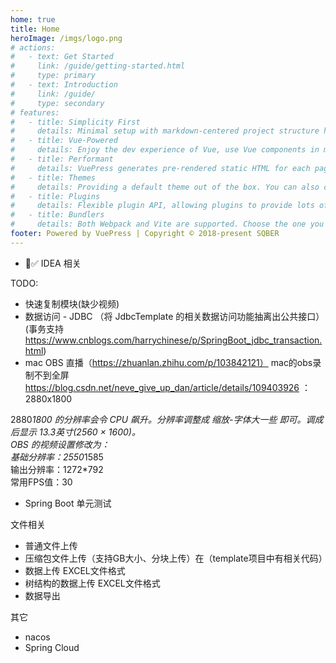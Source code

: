 ```yaml
---
home: true
title: Home
heroImage: /imgs/logo.png
# actions:
#   - text: Get Started
#     link: /guide/getting-started.html
#     type: primary
#   - text: Introduction
#     link: /guide/
#     type: secondary
# features:
#   - title: Simplicity First
#     details: Minimal setup with markdown-centered project structure helps you focus on writing.
#   - title: Vue-Powered
#     details: Enjoy the dev experience of Vue, use Vue components in markdown, and develop custom themes with Vue.
#   - title: Performant
#     details: VuePress generates pre-rendered static HTML for each page, and runs as an SPA once a page is loaded.
#   - title: Themes
#     details: Providing a default theme out of the box. You can also choose a community theme or create your own one.
#   - title: Plugins
#     details: Flexible plugin API, allowing plugins to provide lots of plug-and-play features for your site. 
#   - title: Bundlers
#     details: Both Webpack and Vite are supported. Choose the one you like!
footer: Powered by VuePress | Copyright © 2018-present SQBER
---
```


- ✅ IDEA 相关


TODO:

- 快速复制模块(缺少视频)
- 数据访问 - JDBC （将 JdbcTemplate 的相关数据访问功能抽离出公共接口）(事务支持 https://www.cnblogs.com/harrychinese/p/SpringBoot_jdbc_transaction.html)
- mac OBS 直播（https://zhuanlan.zhihu.com/p/103842121）
mac的obs录制不到全屏 https://blog.csdn.net/neve_give_up_dan/article/details/109403926
：2880x1800

2880*1800 的分辨率会令 CPU 飙升。分辨率调整成 缩放-字体大一些 即可。调成后显示 13.3英寸(2560 × 1600)。  
OBS 的视频设置修改为：  
基础分辨率：2550*1585  
输出分辨率：1272*792  
常用FPS值：30  


- Spring Boot 单元测试


文件相关

- 普通文件上传
- 压缩包文件上传（支持GB大小、分块上传）在（template项目中有相关代码）
- 数据上传 EXCEL文件格式
- 树结构的数据上传 EXCEL文件格式
- 数据导出

其它

- nacos
- Spring Cloud